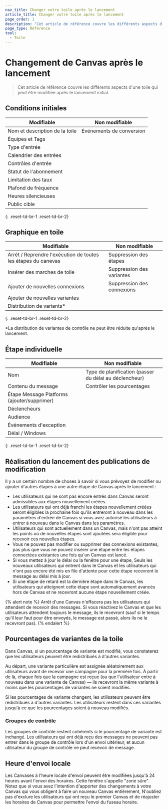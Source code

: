 ```yaml
---
nav_title: Changer votre toile après le lancement
article_title: Changer votre toile après le lancement
page_order: 1
description: "Cet article de référence couvre les différents aspects d'une toile qui peut être modifiée après le lancement initial."
page_type: Référence
tool:
  - Toile
---
```


# Changement de Canvas après le lancement

> Cet article de référence couvre les différents aspects d'une toile qui peut être modifiée après le lancement initial.

## Conditions initiales

| **Modifiable**                 | **Non modifiable**       |
| ------------------------------ | ------------------------ |
| Nom et description de la toile | Événements de conversion |
| Équipes et Tags                |                          |
| Type d'entrée                  |                          |
| Calendrier des entrées         |                          |
| Contrôles d'entrée             |                          |
| Statut de l'abonnement         |                          |
| Limitation des taux            |                          |
| Plafond de fréquence           |                          |
| Heures silencieuses            |                          |
| Public cible                   |                          |
{: .reset-td-br-1 .reset-td-br-2}

## Graphique en toile

| **Modifiable**                                                | **Non modifiable**         |
| ------------------------------------------------------------- | -------------------------- |
| Arrêt / Reprendre l'exécution de toutes les étapes du canevas | Suppression des étapes     |
| Insérer des marches de toile                                  | Suppression des variantes  |
| Ajouter de nouvelles connexions                               | Suppression des connexions |
| Ajouter de nouvelles variantes                                |                            |
| Distribution de variants*                                     |                            |
{: .reset-td-br-1 .reset-td-br-2}

*La distribution de variantes de contrôle ne peut être réduite qu'après le lancement.

## Étape individuelle

| **Modifiable**                              | **Non modifiable**                                     |
| ------------------------------------------- | ------------------------------------------------------ |
| Nom                                         | Type de planification (passer du délai au déclencheur) |
| Contenu du message                          | Contrôler les pourcentages                             |
| Étape Message Platforms (ajouter/supprimer) |                                                        |
| Déclencheurs                                |                                                        |
| Audience                                    |                                                        |
| Événements d'exception                      |                                                        |
| Délai / Windows                             |                                                        |
{: .reset-td-br-1 .reset-td-br-2}

## Réalisation du lancement des publications de modification

Il y a un certain nombre de choses à savoir si vous prévoyez de modifier ou ajouter d'autres étapes à une autre étape de Canvas après le lancement :

- Les utilisateurs qui ne sont pas encore entrés dans Canvas seront admissibles aux étapes nouvellement créées.
- Les utilisateurs qui ont déjà franchi les étapes nouvellement créées seront éligibles la prochaine fois qu'ils entreront à nouveau dans les paramètres d'entrée de Canvas si vous avez autorisé les utilisateurs à entrer à nouveau dans le Canvas dans les paramètres.
- Utilisateurs qui sont actuellement dans un Canvas, mais n'ont pas atteint les points où de nouvelles étapes sont ajoutées sera éligible pour recevoir ces nouvelles étapes.
- Vous ne pouvez pas modifier ou supprimer des connexions existantes, pas plus que vous ne pouvez insérer une étape entre les étapes connectées existantes une fois qu'un Canvas est lancé.
- Si vous mettez à jour le délai ou la fenêtre pour une étape, Seuls les nouveaux utilisateurs qui entrent dans le Canvas et les utilisateurs qui n'ont pas encore été mis en file d'attente pour cette étape recevront le message au délai mis à jour.
- Si une étape de retard est la dernière étape dans le Canvas, les utilisateurs qui atteignent cette étape sont automatiquement avancés hors de Canvas et ne recevront aucune étape nouvellement créée.

{% alert note %}
Arrêt d'une Canvas n'effacera pas les utilisateurs qui attendent de recevoir des messages. Si vous réactivez le Canvas et que les utilisateurs attendent toujours le message, ils le recevront (sauf si le temps qu’il leur faut pour être envoyés, le message est passé, alors ils ne le recevront pas).
{% endalert %}

## Pourcentages de variantes de la toile

Dans Canvas, si un pourcentage de variante est modifié, vous constaterez que les utilisateurs peuvent être redistribués à d'autres variantes.

Au départ, une variante particulière est assignée aléatoirement aux utilisateurs avant de recevoir une campagne pour la première fois. À partir de là, chaque fois que la campagne est reçue (ou que l'utilisateur entre à nouveau dans une variante de Canvas) — ils recevront la même variante à moins que les pourcentages de variantes ne soient modifiés.

Si les pourcentages de variante changent, les utilisateurs peuvent être redistribués à d'autres variantes. Les utilisateurs restent dans ces variantes jusqu'à ce que les pourcentages soient à nouveau modifiés.

### Groupes de contrôle

Les groupes de contrôle restent cohérents si le pourcentage de variante est inchangé. Les utilisateurs qui ont déjà reçu des messages ne peuvent pas entrer dans le groupe de contrôle lors d'un envoi ultérieur, et aucun utilisateur du groupe de contrôle ne peut recevoir de message.

## Heure d'envoi locale

Les Canvases à l'heure locale d'envoi peuvent être modifiées jusqu'à 24 heures avant l'envoi des horaires. Cette fenêtre s'appelle "zone sûre". Notez que si vous avez l'intention d'apporter des changements à votre Canvas qui vous obligent à faire un nouveau Canvas entièrement, N'oubliez pas d'exclure les utilisateurs qui ont reçu le premier Canvas et de réajuster les horaires de Canvas pour permettre l'envoi du fuseau horaire.

